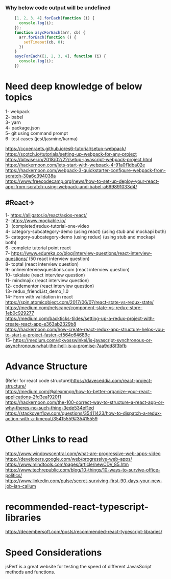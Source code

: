 ### Why below code output will be undefined
```javascript
    [1, 2, 3, 4].forEach(function (i) {
      console.log(i);
    });
    function asycForEach(arr, cb) {
      arr.forEach(function () {
        setTimeout(cb, 0);
      })
    }
    asycForEach([1, 2, 3, 4], function (i) {
      console.log(i);
    })
```
# Need deep knowledge of below topics
1- webpack <br>
2- babel <br>
3- yarn <br>
4- package.json <br>
5- git using command prompt <br>
6- test cases (jest/jasmine/karma) <br>

https://ccoenraets.github.io/es6-tutorial/setup-webpack/ <br>
https://scotch.io/tutorials/setting-up-webpack-for-any-project <br>
https://bitwiser.in/2018/02/22/setup-javascript-webpack-project.html <br>
https://hackernoon.com/lets-start-with-webpack-4-91a0f1dba02e <br>
https://hackernoon.com/webpack-3-quickstarter-configure-webpack-from-scratch-30a6c394038a <br>
https://www.freecodecamp.org/news/how-to-set-up-deploy-your-react-app-from-scratch-using-webpack-and-babel-a669891033d4/ <br>

#React->
-------
1- https://alligator.io/react/axios-react/ <br>
2- https://www.mockable.io/ <br>
3- (completed)redux-tutorial-one-video  <br>
4- category-subcategory-demo (using react) (using stub and mockapi both) <br>
5- category-subcategory-demo (using redux) (using stub and mockapi both) <br>
6- complete tutorial point react <br>
7- https://www.edureka.co/blog/interview-questions/react-interview-questions/ (50 react interview question) <br>
8- toptal (react interview question) <br>
9- onlineinterviewquestions.com (react interview question) <br>
10- tekslate (react interview question) <br>
11- mindmajix (react interview question) <br>
12- codementor (react interview question) <br>
13- redux_friendList_demo_1.0 <br>
14- Form with validation in react <br>
https://spin.atomicobject.com/2017/06/07/react-state-vs-redux-state/              <br>
https://medium.com/netscape/component-state-vs-redux-store-1eb0c929277            <br>
https://medium.com/backticks-tildes/setting-up-a-redux-project-with-create-react-app-e363ab2329b8           <br>
https://hackernoon.com/how-create-react-redux-app-structure-helps-you-to-start-a-project-faster-cf564c64689c        <br>
15- https://medium.com/@kvosswinkel/is-javascript-synchronous-or-asynchronous-what-the-hell-is-a-promise-7aa9dd8f3bfb

# Advance Structure
(Refer for react code structure)https://daveceddia.com/react-project-structure/     <br>
https://medium.com/@alexmngn/how-to-better-organize-your-react-applications-2fd3ea1920f1     <br>
https://hackernoon.com/the-100-correct-way-to-structure-a-react-app-or-why-theres-no-such-thing-3ede534ef1ed <br>
https://stackoverflow.com/questions/35411423/how-to-dispatch-a-redux-action-with-a-timeout/35415559#35415559 <br>


# Other Links to read

https://www.windowscentral.com/what-are-progressive-web-apps-video     <br>
https://developers.google.com/web/progressive-web-apps/       <br>
https://www.mindtools.com/pages/article/newCDV_85.htm         <br>
https://www.techrepublic.com/blog/10-things/10-ways-to-survive-office-politics/       <br>
https://www.linkedin.com/pulse/secret-surviving-first-90-days-your-new-job-ian-callum   <br>

# recommended-react-typescript-libraries

https://decembersoft.com/posts/recommended-react-typescript-libraries/   <br>

# Speed Considerations

jsPerf is a great website for testing the speed of different JavasScript methods and functions.


